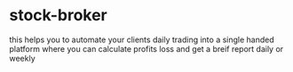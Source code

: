 # stock-broker
this helps you to automate your clients daily trading into a single handed platform where you can calculate profits loss and get a breif report daily or weekly 
